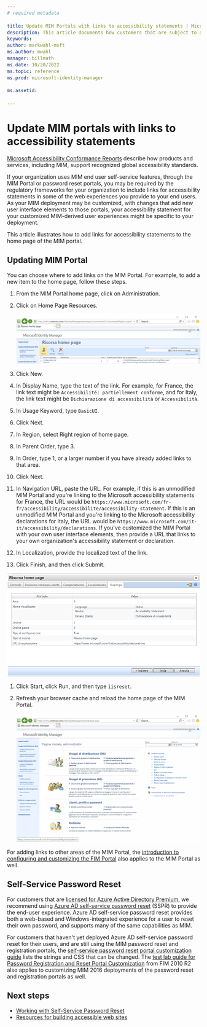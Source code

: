```yaml
---
# required metadata

title: Update MIM Portals with links to accessibility statements | Microsoft Docs
description: This article documents how customers that are subject to accessibility requirements can add links to their existing MIM Portal, SSPR registration and reset web sites.
keywords:
author: markwahl-msft
ms.author: mwahl
manager: billmath
ms.date: 10/20/2022
ms.topic: reference
ms.prod: microsoft-identity-manager

ms.assetid:

---
```


# Update MIM portals with links to accessibility statements

[Microsoft Accessibility Conformance Reports](https://www.microsoft.com/accessibility/conformance-reports) describe how products and services, including MIM, support recognized global accessibility standards.

If your organization uses MIM end user self-service features, through the MIM Portal or password reset portals, you may be required by the regulatory frameworks for your organization to include links for accessibility statements in some of the web experiences you provide to your end users.  As your MIM deployment may be customized, with changes that add new user interface elements to those portals, your accessibility statement for your customized MIM-derived user experiences might be specific to your deployment.

This article illustrates how to add links for accessibility statements to the home page of the MIM portal.

## Updating MIM Portal

You can choose where to add links on the MIM Portal. For example, to add a new item to the home page, follow these steps.

1. From the MIM Portal home page, click on Administration.

1. Click on Home Page Resources.

   ![MIM Portal localized to Italian Home Page Resources list](media/update-portals-accessibility-links/mim-portal-03-homepage-italian.png)

1. Click New.

1. In Display Name, type the text of the link.  For example, for France, the link text might be `Accessibilité: partiellement conforme`, and for Italy, the link text might be `Dichiarazione di accessibilità` or `Accessibilità`.

1. In Usage Keyword, type `BasicUI`.

1. Click Next.

1. In Region, select Right region of home page.

1. In Parent Order, type 3.

1. In Order, type 1, or a larger number if you have already added links to that area.

1. Click Next.

1. In Navigation URL, paste the URL.  For example, if this is an unmodified MIM Portal and you're linking to the Microsoft accessibility statements for France, the URL would be `https://www.microsoft.com/fr-fr/accessibility/accessibilite/accessibility-statement`. If this is an unmodified MIM Portal and you're linking to the Microsoft accessibility declarations for Italy, the URL would be `https://www.microsoft.com/it-it/accessibility/declarations`.  If you've customized the MIM Portal with your own user interface elements, then provide a URL that links to your own organization's accessibility statement or declaration.

1. In Localization, provide the localized text of the link.

1. Click Finish, and then click Submit.

 ![MIM portal localized to Italian illustrating home page resource to be created](media/update-portals-accessibility-links/mim-portal-09-confirmation-italian.png)


1. Click Start, click Run, and then type `iisreset`.

1. Refresh your browser cache and reload the home page of the MIM Portal.

   ![Updated MIM portal localized to Italian with additional link visible in the right column](media/update-portals-accessibility-links/mim-portal-10-completed-italian.png)

For adding links to other areas of the MIM Portal, the [introduction to configuring and customizing the FIM Portal](/previous-versions/mim/ee534913(v=ws.10)) also applies to the MIM Portal as well.

## Self-Service Password Reset

For customers that are [licensed for Azure Active Directory Premium](/azure/active-directory/authentication/concept-sspr-licensing), we recommend using [Azure AD self-service password reset](/azure/active-directory/authentication/concept-sspr-howitworks) (SSPR) to provide the end-user experience.  Azure AD self-service password reset provides both a web-based and Windows-integrated experience for a user to reset their own password, and supports many of the same capabilities as MIM.

For customers that haven't yet deployed Azure AD self-service password reset for their users, and are still using the MIM password reset and registration portals, the [self-service password reset portal customization guide](/reference/mim-portal-customizations) lists the strings and CSS that can be changed. The [test lab guide for Password Registration and Reset Portal Customization](/previous-versions/mim/hh877809(v=ws.10)) from FIM 2010 R2 also applies to customizing MIM 2016 deployments of the password reset and registration portals as well.

## Next steps

* [Working with Self-Service Password Reset](working-with-self-service-password-reset.md)
* [Resources for building accessible web sites](/microsoft-edge/accessibility/build/)
